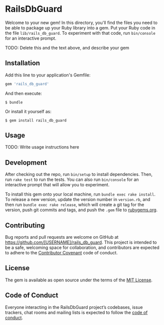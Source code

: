 # RailsDbGuard

Welcome to your new gem! In this directory, you'll find the files you need to be able to package up your Ruby library into a gem. Put your Ruby code in the file `lib/rails_db_guard`. To experiment with that code, run `bin/console` for an interactive prompt.

TODO: Delete this and the text above, and describe your gem

## Installation

Add this line to your application's Gemfile:

```ruby
gem 'rails_db_guard'
```

And then execute:

    $ bundle

Or install it yourself as:

    $ gem install rails_db_guard

## Usage

TODO: Write usage instructions here

## Development

After checking out the repo, run `bin/setup` to install dependencies. Then, run `rake test` to run the tests. You can also run `bin/console` for an interactive prompt that will allow you to experiment.

To install this gem onto your local machine, run `bundle exec rake install`. To release a new version, update the version number in `version.rb`, and then run `bundle exec rake release`, which will create a git tag for the version, push git commits and tags, and push the `.gem` file to [rubygems.org](https://rubygems.org).

## Contributing

Bug reports and pull requests are welcome on GitHub at https://github.com/[USERNAME]/rails_db_guard. This project is intended to be a safe, welcoming space for collaboration, and contributors are expected to adhere to the [Contributor Covenant](http://contributor-covenant.org) code of conduct.

## License

The gem is available as open source under the terms of the [MIT License](https://opensource.org/licenses/MIT).

## Code of Conduct

Everyone interacting in the RailsDbGuard project’s codebases, issue trackers, chat rooms and mailing lists is expected to follow the [code of conduct](https://github.com/[USERNAME]/rails_db_guard/blob/master/CODE_OF_CONDUCT.md).
